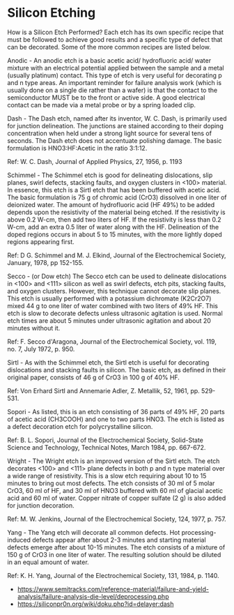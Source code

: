 # Silicon Etching

How is a Silicon Etch Performed?
Each etch has its own specific recipe that must be followed to achieve good results and a specific type of defect that can be decorated. Some of the more common recipes are listed below.

Anodic - An anodic etch is a basic acetic acid/ hydrofluoric acid/ water mixture with an electrical potential applied between the sample and a metal (usually platinum) contact. This type of etch is very useful for decorating p and n type areas. An important reminder for failure analysis work (which is usually done on a single die rather than a wafer) is that the contact to the semiconductor MUST be to the front or active side. A good electrical contact can be made via a metal probe or by a spring loaded clip.

Dash - The Dash etch, named after its inventor, W. C. Dash, is primarily used for junction delineation. The junctions are stained according to their doping concentration when held under a strong light source for several tens of seconds. The Dash etch does not accentuate polishing damage. The basic formulation is HNO3:HF:Acetic in the ratio 3:1:12.

Ref: W. C. Dash, Journal of Applied Physics, 27, 1956, p. 1193

Schimmel - The Schimmel etch is good for delineating dislocations, slip planes, swirl defects, stacking faults, and oxygen clusters in <100> material. In essence, this etch is a Sirtl etch that has been buffered with acetic acid. The basic formulation is 75 g of chromic acid (CrO3) dissolved in one liter of deionized water. The amount of hydrofluoric acid (HF 49%) to be added depends upon the resistivity of the material being etched. If the resistivity is above 0.2 W-cm, then add two liters of HF. If the resistivity is less than 0.2 W-cm, add an extra 0.5 liter of water along with the HF. Delineation of the doped regions occurs in about 5 to 15 minutes, with the more lightly doped regions appearing first.

Ref: D G. Schimmel and M. J. Elkind, Journal of the Electrochemical Society, January, 1978, pp 152-155.

Secco - (or Dow etch) The Secco etch can be used to delineate dislocations in <100> and <111> silicon as well as swirl defects, etch pits, stacking faults, and oxygen clusters. However, this technique cannot decorate slip planes. This etch is usually performed with a potassium dichromate (K2Cr2O7) mixed 44 g to one liter of water combined with two liters of 49% HF. This etch is slow to decorate defects unless ultrasonic agitation is used. Normal etch times are about 5 minutes under ultrasonic agitation and about 20 minutes without it.

Ref: F. Secco d'Aragona, Journal of the Electrochemical Society, vol. 119, no. 7, July 1972, p. 950.

Sirtl - As with the Schimmel etch, the Sirtl etch is useful for decorating dislocations and stacking faults in silicon. The basic etch, as defined in their original paper, consists of 46 g of CrO3 in 100 g of 40% HF.

Ref: Von Erhard Sirtl and Annemarie Adler, Z. Metallik, 52, 1961, pp. 529-531.

Sopori - As listed, this is an etch consisting of 36 parts of 49% HF, 20 parts of acetic acid (CH3COOH) and one to two parts HNO3. The etch is listed as a defect decoration etch for polycrystalline silicon.

Ref: B. L. Sopori, Journal of the Electrochemical Society, Solid-State Science and Technology, Technical Notes, March 1984, pp. 667-672.

Wright - The Wright etch is an improved version of the Sirtl etch. The etch decorates <100> and <111> plane defects in both p and n type material over a wide range of resistivity. This is a slow etch requiring about 10 to 15 minutes to bring out most defects. The etch consists of 30 ml of 5 molar CrO3, 60 ml of HF, and 30 ml of HNO3 buffered with 60 ml of glacial acetic acid and 60 ml of water. Copper nitrate of copper sulfate (2 g) is also added for junction decoration.

Ref: M. W. Jenkins, Journal of the Electrochemical Society, 124, 1977, p. 757.

Yang - The Yang etch will decorate all common defects. Hot processing-induced defects appear after about 2-3 minutes and starting material defects emerge after about 10-15 minutes. The etch consists of a mixture of 150 g of CrO3 in one liter of water. The resulting solution should be diluted in an equal amount of water.

Ref: K. H. Yang, Journal of the Electrochemical Society, 131, 1984, p. 1140.

- https://www.semitracks.com/reference-material/failure-and-yield-analysis/failure-analysis-die-level/deprocessing.php
- https://siliconpr0n.org/wiki/doku.php?id=delayer:dash

